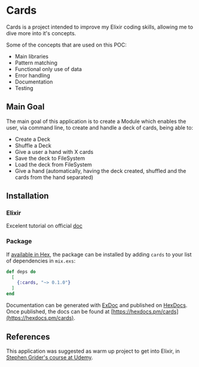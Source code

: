 # Cards

Cards is a project intended to improve my Elixir coding skills, allowing me to dive more into it's concepts.

Some of the concepts that are used on this POC:

- Main libraries
- Pattern matching
- Functional only use of data
- Error handling
- Documentation
- Testing

## Main Goal

The main goal of this application is to create a Module which enables the user, via command line, to create and handle a deck of cards, being able to:

- Create a Deck
- Shuffle a Deck
- Give a user a hand with X cards
- Save the deck to FileSystem
- Load the deck from FileSystem
- Give a hand (automatically, having the deck created, shuffled and the cards from the hand separated)

## Installation

### Elixir

Excelent tutorial on official [doc](https://elixir-lang.org/install.html)

### Package

If [available in Hex](https://hex.pm/docs/publish), the package can be installed
by adding `cards` to your list of dependencies in `mix.exs`:

```elixir
def deps do
  [
    {:cards, "~> 0.1.0"}
  ]
end
```

Documentation can be generated with [ExDoc](https://github.com/elixir-lang/ex_doc)
and published on [HexDocs](https://hexdocs.pm). Once published, the docs can
be found at [https://hexdocs.pm/cards](https://hexdocs.pm/cards).

## References

This application was suggested as warm up project to get into Elixir, in [Stephen Grider's course at Udemy](https://www.udemy.com/the-complete-elixir-and-phoenix-bootcamp-and-tutorial).
